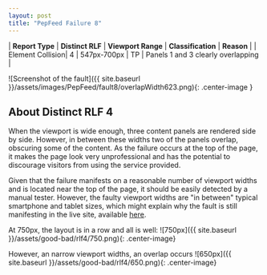 ```yaml
---
layout: post
title: "PepFeed Failure 8"
---
```

| **Report Type** | **Distinct RLF** | **Viewport Range** | **Classification** | **Reason** |
| Element Collision| 4 | 547px-700px | TP | Panels 1 and 3 clearly overlapping | 

![Screenshot of the fault]({{ site.baseurl }}/assets/images/PepFeed/fault8/overlapWidth623.png){: .center-image }

## About Distinct RLF 4

When the viewport is wide enough, three content panels are rendered side by side. However, in between these widths two of the panels overlap, obscuring some of the content. As the failure occurs at the top of the page, it makes the page look very unprofessional and has the potential to discourage visitors from using the service provided.

Given that the failure manifests on a reasonable number of viewport widths and is located near the top of the page, it should be easily detected by a manual tester. However, the faulty viewport widths are "in between" typical smartphone and tablet sizes, which might explain why the fault is still manifesting in the live site, available [here](http://pepfeed.com).

At 750px, the layout is in a row and all is well:
![750px]({{ site.baseurl }}/assets/good-bad/rlf4/750.png){: .center-image}

However, an narrow viewport widths, an overlap occurs
![650px]({{ site.baseurl }}/assets/good-bad/rlf4/650.png){: .center-image}
